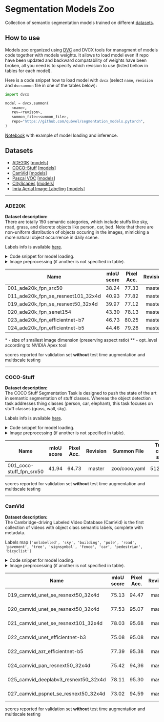 # Segmentation Models Zoo

Collection of semantic segmentation models trained on different [datasets](#datasets).

## How to use

Models zoo organized using [DVC](https://dvc.org) and DVCX tools for managment of models code together with models weights. It allows to load model even if repo have been updated and backward compatability of weights have been broken, all you need is to specify which revision to use (listed bellow in tables for each model).  

Here is a code snippet how to load model with `dvcx` (select `name`, `revision` and `dvcsummon` file in one of the tables below):
 ```python
import dvcx

model = dvcx.summon(
    <name>, 
    rev=<revison>, 
    summon_file=<summon_file>,
    repo="https://github.com/qubvel/segmentation_models.pytorch",
)
```
[Notebook](../examples/pretrained%20models%20inference.ipynb) with example of model loading and inference. 

## Datasets

 - [ADE20K](http://sceneparsing.csail.mit.edu/) [[models](#ade20k)]
 - [COCO-Stuff](http://cocodataset.org/#stuff-eval) [[models](#coco-stuff)]
 - [CamVid](https://mi.eng.cam.ac.uk/research/projects/VideoRec/CamVid/) [[models](#camvid)]
 - [Pascal VOC](http://host.robots.ox.ac.uk/pascal/VOC/) [[models](#pascal-voc)]
 - [CityScapes](https://www.cityscapes-dataset.com/) [[models](#cityscapes)]
 - [Inria Aerial Image Labeling](https://project.inria.fr/aerialimagelabeling/) [[models](#inria)]
 
 ---
 
 ### ADE20K
 **Dataset description:**  
 There are totally 150 semantic categories, which include stuffs like sky, road, grass, and discrete objects like person, car, bed. Note that there are non-uniform distribution of objects occuring in the images, mimicking a more natural object occurrence in daily scene.

Labels info is available [here](https://github.com/CSAILVision/placeschallenge/blob/master/sceneparsing/objectInfo150.txt).

<details>
<summary>Code snippet for model loading.</summary>
<p>

```python
name =   # paste model name here
rev =    # paste revison here
summon_file =   # paste summon file name here
repo = "https://github.com/qubvel/segmentation_models.pytorch/"

model = dvcx.summon(name, rev=rev, repo=repo, summon_file=summon_file)
```
</p>
</details>

<details>
<summary>Image preprocessing (if another is not specified in table).</summary>
<p>

```python
mean = np.array([123.67, 116.28, 103.53])
std = np.array([58.39, 57.12, 57.37])
preprocessed_image = (image - mean) / std
```
</p>
</details>

| Name                                | mIoU score | Pixel Acc. | Revision | Summon File     | Image size      | FP16** |
|-------------------------------------|:----------:|:----------:|:--------:|:---------------:|:---------------:|:------:|
| 001_ade20k\_fpn\_srx50              | 38.24      | 77.33      | master   | zoo/ade20k.yaml | 512\*           | -      |
| 011_ade20k_fpn_se_resnext101_32x4d  | 40.93      | 77.82      | master   | zoo/ade20k.yaml | 512\*           | -      |
| 019_ade20k_fpn_se_resnext50_32x4d   | 39.97      | 77.12      | master   | zoo/ade20k.yaml | 512\*           | -      |
| 020_ade20k_fpn_senet154             | 43.30      | 78.13      | master   | zoo/ade20k.yaml | 512\*           | O1     |
| 023_ade20k_fpn_efficientnet-b7      | 46.73      | 80.25      | master   | zoo/ade20k.yaml | 512\*           | O1     |
| 024_ade20k_fpn_efficientnet-b5      | 44.46      | 79.28      | master   | zoo/ade20k.yaml | 512\*           | O1     |

\* - size of smallest image dimension (preserving aspect ratio)
\** - opt_level according to NVIDIA Apex tool 

scores reported for validation set **without** test time augmentation and multiscale testing

---

 ### COCO-Stuff
 **Dataset description:**  
 The COCO Stuff Segmentation Task is designed to push the state of the art in semantic segmentation of stuff classes. Whereas the object detection task addresses thing classes (person, car, elephant), this task focuses on stuff classes (grass, wall, sky).

Labels info is available [here](https://github.com/nightrome/cocostuff/blob/master/labels.md).

<details>
<summary>Code snippet for model loading.</summary>
<p>

```python
name =   # paste model name here
rev =    # paste revison here
summon_file =   # paste summon file name here
repo = "https://github.com/qubvel/segmentation_models.pytorch/"

model = dvcx.summon(name, rev=rev, repo=repo, summon_file=summon_file)
```
</p>
</details>

<details>
<summary>Image preprocessing (if another is not specified in table).</summary>
<p>

```python
mean = np.array([123.67, 116.28, 103.53])
std = np.array([58.39, 57.12, 57.37])
preprocessed_image = (image - mean) / std
```
</p>
</details>

| Name                        | mIoU score | Pixel Acc\. | Revision | Summon File     |Train crop size  |
|-----------------------------|:----------:|:-----------:|:--------:|:---------------:|:---------------:|
| 001_coco-stuff\_fpn\_srx50  | 41.94      | 64.73       | master   | zoo/coco.yaml   | 512x512         |

scores reported for validation set **without** test time augmentation and multiscale testing

---

 ### CamVid
 **Dataset description:**  
 The Cambridge-driving Labeled Video Database (CamVid) is the first collection of videos with object class semantic labels, complete with metadata.

Labels map ```['unlabelled', 'sky', 'building', 'pole', 'road', 'pavement', 'tree', 'signsymbol', 'fence', 'car', 'pedestrian', 'bicyclist']```

<details>
<summary>Code snippet for model loading.</summary>
<p>

```python
name =   # paste model name here
rev =    # paste revison here
summon_file =   # paste summon file name here
repo = "https://github.com/qubvel/segmentation_models.pytorch/"

model = dvcx.summon(name, rev=rev, repo=repo, summon_file=summon_file)
```
</p>
</details>

<details>
<summary>Image preprocessing (if another is not specified in table).</summary>
<p>

```python
mean = np.array([123.67, 116.28, 103.53])
std = np.array([58.39, 57.12, 57.37])
preprocessed_image = (image - mean) / std
```
</p>
</details>

| Name                    | mIoU score | Pixel Acc\. | Revision | Summon File     | Image size |
|-------------------------|:----------:|:-----------:|:--------:|:---------------:|:----------:|
| 019_camvid_unet_se_resnext50_32x4d   | 75.13 | 94.47 | master | zoo/camvid.yaml | 360 x 480 |
| 020_camvid_unet_se_resnext50_32x4d   | 77.53 | 95.07 | master | zoo/camvid.yaml | 512 x 672 |
| 021_camvid_unet_se_resnext101_32x4d  | 78.03 | 95.68 | master | zoo/camvid.yaml | 512 x 672 |
| 022_camvid_unet_efficientnet-b3      | 75.08 | 95.08 | master | zoo/camvid.yaml | 512 x 672 |
| 022_camvid_азт_efficientnet-b5       | 77.39 | 95.38 | master | zoo/camvid.yaml | 512 x 672 |
| 024_camvid_pan_resnext50_32x4d       | 75.42 | 94,36 | master | zoo/camvid.yaml | 512 x 672 |
| 025_camvid_deeplabv3_resnext50_32x4d | 78.11 | 95.30 | master | zoo/camvid.yaml | 512 x 672 |
| 027_camvid_pspnet_se_resnext50_32x4d | 73.02 | 94.59 | master | zoo/camvid.yaml | 512 x 672 |


scores reported for validation set **without** test time augmentation and multiscale testing


